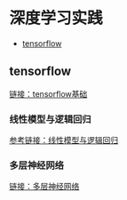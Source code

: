# 深度学习实践

* [tensorflow](#tensorflow)

## tensorflow
[链接：tensorflow基础](https://github.com/FangChao1086/machine_learning/tree/master/深度学习/tensorflow/Tensorflow基础.ipynb)
### 线性模型与逻辑回归
[参考链接：线性模型与逻辑回归](https://blog.csdn.net/weixin_43824059/article/details/86530652)
### 多层神经网络
[链接：多层神经网络](https://github.com/FangChao1086/machine_learning/blob/master/深度学习/tensorflow/多层神经网络.ipynb)

